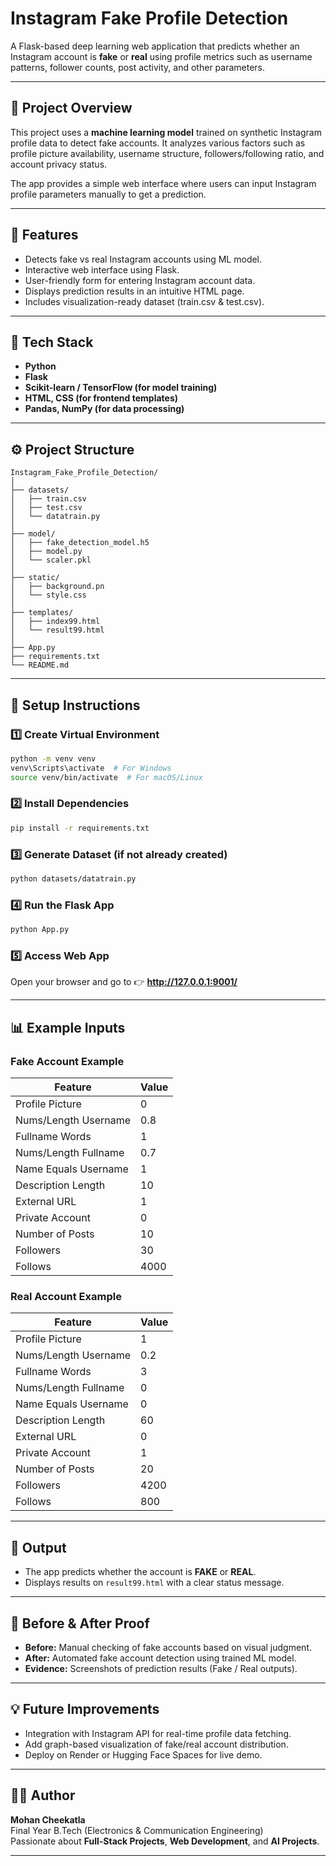 # Instagram Fake Profile Detection

A Flask-based deep learning web application that predicts whether an Instagram account is **fake** or **real** using profile metrics such as username patterns, follower counts, post activity, and other parameters.

---

## 🚀 Project Overview

This project uses a **machine learning model** trained on synthetic Instagram profile data to detect fake accounts. It analyzes various factors such as profile picture availability, username structure, followers/following ratio, and account privacy status.

The app provides a simple web interface where users can input Instagram profile parameters manually to get a prediction.

---

## 🧠 Features

- Detects fake vs real Instagram accounts using ML model.
- Interactive web interface using Flask.
- User-friendly form for entering Instagram account data.
- Displays prediction results in an intuitive HTML page.
- Includes visualization-ready dataset (train.csv & test.csv).

---

## 🧩 Tech Stack

- **Python**
- **Flask**
- **Scikit-learn / TensorFlow (for model training)**
- **HTML, CSS (for frontend templates)**
- **Pandas, NumPy (for data processing)**

---

## ⚙️ Project Structure

```
Instagram_Fake_Profile_Detection/
│
├── datasets/
│   ├── train.csv
│   ├── test.csv
│   └── datatrain.py
│
├── model/
│   ├── fake_detection_model.h5
│   ├── model.py
│   └── scaler.pkl
│
├── static/
│   ├── background.pn
│   └── style.css
│
├── templates/
│   ├── index99.html
│   └── result99.html
│
├── App.py
├── requirements.txt
└── README.md
```

---

## 🧪 Setup Instructions

### 1️⃣ Create Virtual Environment
```bash
python -m venv venv
venv\Scripts\activate  # For Windows
source venv/bin/activate  # For macOS/Linux
```

### 2️⃣ Install Dependencies
```bash
pip install -r requirements.txt
```

### 3️⃣ Generate Dataset (if not already created)
```bash
python datasets/datatrain.py
```

### 4️⃣ Run the Flask App
```bash
python App.py
```

### 5️⃣ Access Web App
Open your browser and go to 👉 **http://127.0.0.1:9001/**

---

## 📊 Example Inputs

### Fake Account Example
| Feature | Value |
|----------|--------|
| Profile Picture | 0 |
| Nums/Length Username | 0.8 |
| Fullname Words | 1 |
| Nums/Length Fullname | 0.7 |
| Name Equals Username | 1 |
| Description Length | 10 |
| External URL | 1 |
| Private Account | 0 |
| Number of Posts | 10 |
| Followers | 30 |
| Follows | 4000 |

### Real Account Example
| Feature | Value |
|----------|--------|
| Profile Picture | 1 |
| Nums/Length Username | 0.2 |
| Fullname Words | 3 |
| Nums/Length Fullname | 0 |
| Name Equals Username | 0 |
| Description Length | 60 |
| External URL | 0 |
| Private Account | 1 |
| Number of Posts | 20 |
| Followers | 4200 |
| Follows | 800 |

---

## 🎯 Output

- The app predicts whether the account is **FAKE** or **REAL**.
- Displays results on `result99.html` with a clear status message.

---

## 📁 Before & After Proof

- **Before:** Manual checking of fake accounts based on visual judgment.
- **After:** Automated fake account detection using trained ML model.
- **Evidence:** Screenshots of prediction results (Fake / Real outputs).

---

## 💡 Future Improvements

- Integration with Instagram API for real-time profile data fetching.
- Add graph-based visualization of fake/real account distribution.
- Deploy on Render or Hugging Face Spaces for live demo.

---

## 👨‍💻 Author

**Mohan Cheekatla**  
Final Year B.Tech (Electronics & Communication Engineering)  
Passionate about **Full-Stack Projects**, **Web Development**, and **AI Projects**.

---
